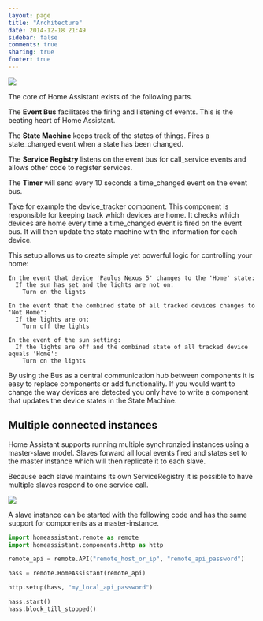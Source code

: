 ```yaml
---
layout: page
title: "Architecture"
date: 2014-12-18 21:49
sidebar: false
comments: true
sharing: true
footer: true
---
```


<a href='{{ root_url }}/images/ha_architecture.png'>
  <img src='{{ root_url }}/images/ha_architecture.png' style='border: 0; box-shadow: none;'/>
</a>

The core of Home Assistant exists of the following parts.

The **Event Bus** facilitates the firing and listening of events. This is the beating heart of Home Assistant.

The **State Machine** keeps track of the states of things. Fires a state_changed event when a state has been changed.

The **Service Registry** listens on the event bus for call_service events and allows other code to register services.

The **Timer** will send every 10 seconds a time_changed event on the event bus.

Take for example the device_tracker component. This component is responsible for keeping track which devices are home. It checks which devices are home every time a time_changed event is fired on the event bus. It will then update the state machine with the information for each device.

This setup allows us to create simple yet powerful logic for controlling your home:

    In the event that device 'Paulus Nexus 5' changes to the 'Home' state:
      If the sun has set and the lights are not on:
        Turn on the lights

    In the event that the combined state of all tracked devices changes to 'Not Home':
      If the lights are on:
        Turn off the lights

    In the event of the sun setting:
      If the lights are off and the combined state of all tracked device equals 'Home':
        Turn on the lights

By using the Bus as a central communication hub between components it is easy to replace components or add functionality. If you would want to change the way devices are detected you only have to write a component that updates the device states in the State Machine.

## Multiple connected instances

Home Assistant supports running multiple synchronzied instances using a master-slave model. Slaves forward all local events fired and states set to the master instance which will then replicate it to each slave.

Because each slave maintains its own ServiceRegistry it is possible to have multiple slaves respond to one service call.

<a href='{{ root_url }}/images/architecture-remote.png'>
  <img src='{{ root_url }}/images/architecture-remote.png' style='border: 0; box-shadow: none;' />
</a>

A slave instance can be started with the following code and has the same support for components as a master-instance.

```python
import homeassistant.remote as remote
import homeassistant.components.http as http

remote_api = remote.API("remote_host_or_ip", "remote_api_password")

hass = remote.HomeAssistant(remote_api)

http.setup(hass, "my_local_api_password")

hass.start()
hass.block_till_stopped()
```
